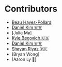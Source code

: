 # Contributors
- [Beau Hayes-Pollard](https://twitter.com/bahburs)
- [Daniel Kim 🇰🇷](https://twitter.com/journeyer_)
- [Julia Ma]
- [Kyle Begovich 🇺🇸](https://kylebegovich.github.io)
- [Daniel Kim 🇰🇷](https://twitter.com/journeyer_)
- [Shayan Riyaz :pakistan:](https://www.linkedin.com/in/shayan-riyaz/)
- [Bryan Wong]
- [Aaron Ly :basketball:]